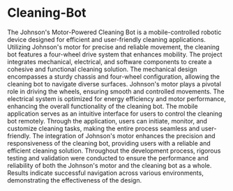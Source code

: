 # Cleaning-Bot

The Johnson's Motor-Powered Cleaning Bot is a mobile-controlled robotic device designed for efficient and user-friendly cleaning applications. Utilizing Johnson's motor for precise and reliable movement, the cleaning bot features a four-wheel drive system that enhances mobility. The project integrates mechanical, electrical, and software components to create a cohesive and functional cleaning solution.
The mechanical design encompasses a sturdy chassis and four-wheel configuration, allowing the cleaning bot to navigate diverse surfaces. Johnson's motor plays a pivotal role in driving the wheels, ensuring smooth and controlled movements. The electrical system is optimized for energy efficiency and motor performance, enhancing the overall functionality of the cleaning bot.
The mobile application serves as an intuitive interface for users to control the cleaning bot remotely. Through the application, users can initiate, monitor, and customize cleaning tasks, making the entire process seamless and user-friendly. The integration of Johnson's motor enhances the precision and responsiveness of the cleaning bot, providing users with a reliable and efficient cleaning solution.
Throughout the development process, rigorous testing and validation were conducted to ensure the performance and reliability of both the Johnson's motor and the cleaning bot as a whole. Results indicate successful navigation across various environments, demonstrating the effectiveness of the design.
